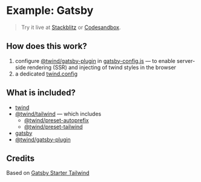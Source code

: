 # Example: Gatsby

> Try it live at [Stackblitz](https://stackblitz.com/fork/github/tw-in-js/twind/tree/next/examples/gatsby) or [Codesandbox](https://githubbox.com/tw-in-js/twind/tree/next/examples/gatsby).

## How does this work?

1. configure [@twind/gatsby-plugin](https://www.npmjs.com/package/@twind/gatsby-plugin) in [gatsby-config.js](./gatsby-config.js) — to enable server-side rendering (SSR) and injecting of twind styles in the browser
2. a dedicated [twind.config](./twind.config.js)

## What is included?

- [twind](https://www.npmjs.com/package/twind)
- [@twind/tailwind](https://www.npmjs.com/package/@twind/tailwind) — which includes
  - [@twind/preset-autoprefix](https://www.npmjs.com/package/@twind/preset-autoprefix)
  - [@twind/preset-tailwind](https://www.npmjs.com/package/@twind/preset-tailwind)
- [gatsby](https://www.npmjs.com/package/gatsby)
- [@twind/gatsby-plugin](https://www.npmjs.com/package/@twind/gatsby-plugin)

## Credits

Based on [Gatsby Starter Tailwind](https://github.com/taylorbryant/gatsby-starter-tailwind)
